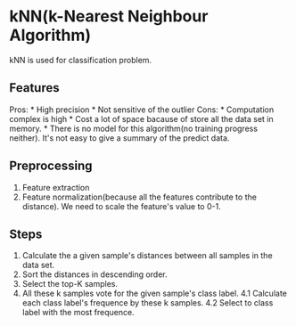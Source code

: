 # kNN(k-Nearest Neighbour Algorithm)

kNN is used for classification problem.

## Features
Pros:
	* High precision
	* Not sensitive of the outlier
Cons:
	* Computation complex is high
	* Cost a lot of space bacause of store all the data set in memory.
	* There is no model for this algorithm(no training progress neither). It's not easy to give a summary of the predict data.

## Preprocessing
1. Feature extraction
2. Feature normalization(because all the features contribute to the distance). We need to scale the feature's value to 0-1.

## Steps
1. Calculate the a given sample's distances between all samples in the data set.
2. Sort the distances in descending order.
3. Select the top-K samples.
4. All these k samples vote for the given sample's class label.
	4.1 Calculate each class label's frequence by these k samples.
	4.2 Select to class label with the most frequence.